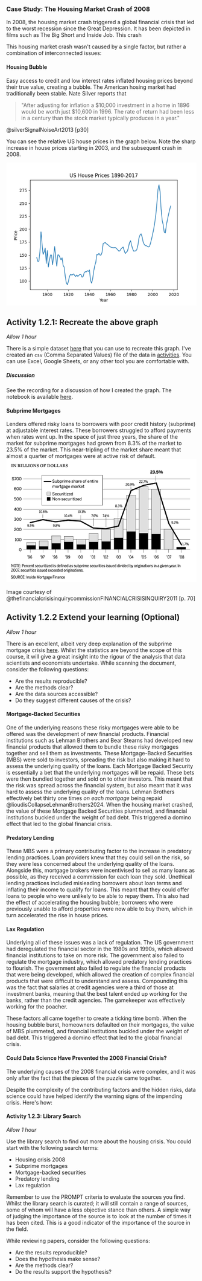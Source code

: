 ### Case Study: The Housing Market Crash of 2008

In 2008, the housing market crash triggered a global financial crisis that led
to the worst recession since the Great Depression. It has been depicted in films
such as The Big Short and Inside Job. This crash

This housing market crash wasn't caused by a single factor, but rather a
combination of interconnected issues:

#### Housing Bubble

Easy access to credit and low interest rates inflated housing prices beyond
their true value, creating a bubble. The American hosing market had
traditionally been stable. Nate Silver reports that

> "After adjusting for inflation a $10,000 investment in a home in 1896 would be
> worth just $10,600 in 1996. The rate of return had been less in a century than
> the stock market typically produces in a year."

@silverSignalNoiseArt2013 [p30]

You can see the relative US house prices in the graph below. Note the sharp
increase in house prices starting in 2003, and the subsequent crash in 2008.

![US House Prices 1890 - 2017](Assets/houseprices.png)

## Activity 1.2.1: Recreate the above graph

_Allow 1 hour_

There is a simple dataset
[here](https://www.multpl.com/case-shiller-home-price-index-inflation-adjusted/table/by-month)
that you can use to recreate this graph. I've created an `csv` (Comma Separated
Values) file of the data in [activities](../Activities/1/1.2.1/houseprices.csv).
You can use Excel, Google Sheets, or any other tool you are comfortable with.

##### Discussion

See the recording for a discussion of how I created the graph. The notebook is
available [here](../Activities/1/1.2.1/1.2.1.ipynb).

#### Subprime Mortgages

Lenders offered risky loans to borrowers with poor credit history (subprime) at
adjustable interest rates. These borrowers struggled to afford payments when
rates went up. In the space of just three years, the share of the market for
subprime mortgages had grown from 8.3% of the market to 23.5% of the market.
This near-tripling of the market share meant that almost a quarter of mortgages
were at active risk of default.
![Subprime Market Share 1996 - 2008](Assets/subprime.png)

Image courtesy of @thefinancialcrisisinquirycommissionFINANCIALCRISISINQUIRY2011
[p. 70]

## Activity 1.2.2 Extend your learning (Optional)

_Allow 1 hour_

There is an excellent, albeit very deep explanation of the subprime mortgage
crisis
[here](https://www.nber.org/system/files/working_papers/w14625/w14625.pdf).
Whilst the statistics are beyond the scope of this course, it will give a great
insight into the rigour of the analysis that data scientists and economists
undertake. While scanning the document, consider the following questions:

- Are the results reproducible?
- Are the methods clear?
- Are the data sources accessible?
- Do they suggest different causes of the crisis?

#### Mortgage-Backed Securities

One of the underlying reasons these risky mortgages were able to be offered was
the development of new financial products. Financial institutions such as Lehman
Brothers and Bear Stearns had developed new financial products that allowed them
to bundle these risky mortgages together and sell them as investments. These
Mortgage-Backed Securities (MBS) were sold to investors, spreading the risk but
also making it hard to assess the underlying quality of the loans. Each Mortgage
Backed Security is essentially a bet that the underlying mortgages will be
repaid. These bets were then bundled together and sold on to other investors.
This meant that the risk was spread across the financial system, but also meant
that it was hard to assess the underlying quality of the loans. Lehman Brothers
effectively bet thirty one times _on each mortgage_ being repaid
@lioudisCollapseLehmanBrothers2024. When the housing market crashed, the value
of these Mortgage Backed Securities plummeted, and financial institutions
buckled under the weight of bad debt. This triggered a domino effect that led to
the global financial crisis.

#### Predatory Lending

These MBS were a primary contributing factor to the increase in predatory
lending practices. Loan providers knew that they could sell on the risk, so they
were less concerned about the underlying quality of the loans. Alongside this,
mortgage brokers were incentivised to sell as many loans as possible, as they
received a commission for each loan they sold. Unethical lending practices
included misleading borrowers about loan terms and inflating their income to
qualify for loans. This meant that they could offer loans to people who were
unlikely to be able to repay them. This also had the effect of accelerating the
housing bubble; borrowers who were previously unable to afford properties were
now able to buy them, which in turn accelerated the rise in house prices.

#### Lax Regulation

Underlying all of these issues was a lack of regulation. The US government had
deregulated the financial sector in the 1980s and 1990s, which allowed financial
institutions to take on more risk. The government also failed to regulate the
mortgage industry, which allowed predatory lending practices to flourish. The
government also failed to regulate the financial products that were being
developed, which allowed the creation of complex financial products that were
difficult to understand and assess. Compounding this was the fact that salaries
at credit agencies were a third of those at investment banks, meaning that the
best talent ended up working for the banks, rather than the credit agencies. The
gamekeeper was effectively working for the poacher.

These factors all came together to create a ticking time bomb. When the housing
bubble burst, homeowners defaulted on their mortgages, the value of MBS
plummeted, and financial institutions buckled under the weight of bad debt. This
triggered a domino effect that led to the global financial crisis.

#### Could Data Science Have Prevented the 2008 Financial Crisis?

The underlying causes of the 2008 financial crisis were complex, and it was only
after the fact that the pieces of the puzzle came together.

<!--TODO: add examples-->

Despite the complexity of the contributing factors and the hidden risks, data
science could have helped identify the warning signs of the impending crisis.
Here's how:

#### Activity 1.2.3: Library Search

_Allow 1 hour_

Use the library search to find out more about the housing crisis. You could
start with the following search terms:

- Housing crisis 2008
- Subprime mortgages
- Mortgage-backed securities
- Predatory lending
- Lax regulation

Remember to use the PROMPT criteria to evaluate the sources you find. Whilst the
library search is curated; it will still contain a range of sources, some of
whom will have a less objective stance than others. A simple way of judging the
importance of the source is to look at the number of times it has been cited.
This is a good indicator of the importance of the source in the field.

While reviewing papers, consider the following questions:

- Are the results reproducible?
- Does the hypothesis make sense?
- Are the methods clear?
- Do the results support the hypothesis?

